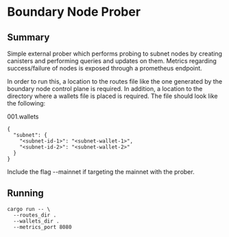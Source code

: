# Boundary Node Prober

## Summary

Simple external prober which performs probing to subnet nodes by 
creating canisters and performing queries and updates on them. Metrics
regarding success/failure of nodes is exposed through a prometheus 
endpoint. 

In order to run this, a location to the routes file like the one
generated by the boundary node control plane is required. In
addition, a location to the directory where a wallets file is 
placed is required. The file should look like the following:

001.wallets
```
{
  "subnet": {
    "<subnet-id-1>": "<subnet-wallet-1>",
    "<subnet-id-2>": "<subnet-wallet-2>"
  }
}
```

Include the flag --mainnet if targeting the mainnet with the prober.

## Running

   ```
   cargo run -- \
     --routes_dir .
     --wallets_dir .
     --metrics_port 8080
   ```
